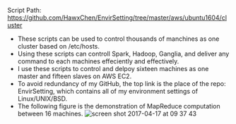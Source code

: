 Script Path: https://github.com/HawxChen/EnvirSetting/tree/master/aws/ubuntu1604/cluster

* These scripts can be used to control thousands of manchines as one cluster based on /etc/hosts.
* Using these scripts can controll Spark, Hadoop, Ganglia, and deliver any command to each machines effeciently and effectively.
* I use these scripts to control and delpoy sixteen machines as one master and fifteen slaves on AWS EC2.
* To avoid redundancy of my GitHub, the top link is the place of the repo: EnvirSetting, which contains all of my environment settings of Linux/UNIX/BSD.
* The following figure is the demonstration of MapReduce computation between 16 machines.
![screen shot 2017-04-17 at 09 37 43](https://cloud.githubusercontent.com/assets/1461806/25098904/1d63911e-235f-11e7-8500-8d1ab25579e3.png)
